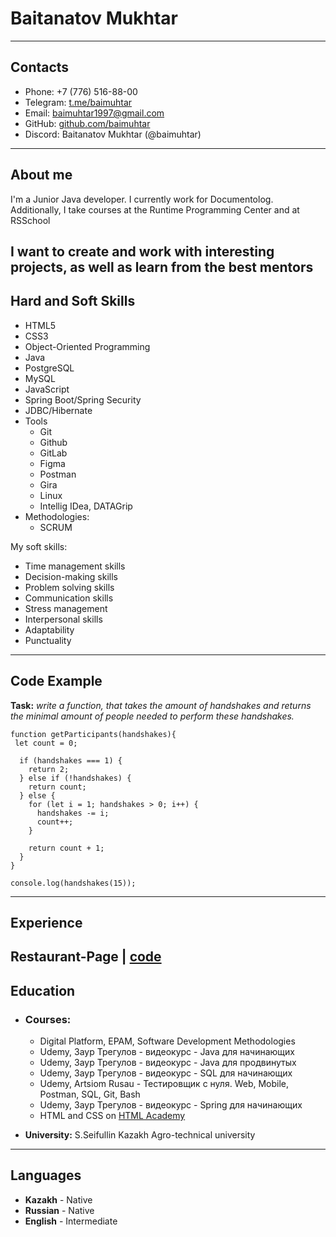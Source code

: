 # Baitanatov Mukhtar
--------------------

## __Contacts__

* Phone: +7 (776) 516-88-00
* Telegram: [t.me/baimuhtar](https://t.me/baimuhtar)
* Email: baimuhtar1997@gmail.com
* GitHub: [github.com/baimuhtar](http://github.com/baimuhtar)
* Discord: Baitanatov Mukhtar (@baimuhtar)
--------------------
## __About me__
I'm a Junior Java developer. I currently work for Documentolog. Additionally, I take courses at the Runtime Programming Center and at RSSchool

I want to create and work with interesting projects, as well as learn from the best mentors
--------------------
## __Hard and Soft Skills__

* HTML5
* CSS3 
* Object-Oriented Programming
* Java
* PostgreSQL
* MySQL
* JavaScript
* Spring Boot/Spring Security
* JDBC/Hibernate
* Tools
  + Git
  + Github
  + GitLab
  + Figma
  + Postman
  + Gira
  + Linux
  + Intellig IDea, DATAGrip
* Methodologies:
  + SCRUM

My soft skills:
* Time management skills
* Decision-making skills
* Problem solving skills
* Communication skills
* Stress management
* Interpersonal skills
* Adaptability
* Punctuality
--------------------
## __Code Example__

**Task:** *write a function, that takes the amount of handshakes and returns the minimal amount of people needed to perform these handshakes.*

```
function getParticipants(handshakes){
 let count = 0;

  if (handshakes === 1) {
    return 2;
  } else if (!handshakes) {
    return count;
  } else {
    for (let i = 1; handshakes > 0; i++) {
      handshakes -= i;
      count++;
    }

    return count + 1;
  }
}

console.log(handshakes(15));
```
--------------------
## __Experience__

Restaurant-Page    | [code](https://github.com/baimuhtar/Restaurant-Page)
--------------------
## __Education__ 

* ### Courses:
  + Digital Platform, EPAM, Software Development Methodologies
  + Udemy, Заур Трегулов - видеокурс - Java для начинающих
  + Udemy, Заур Трегулов - видеокурс - Java для продвинутых
  + Udemy, Заур Трегулов - видеокурс - SQL для начинающих
  + Udemy, Artsiom Rusau - Тестировщик с нуля. Web, Mobile, Postman, SQL, Git, Bash
  + Udemy, Заур Трегулов - видеокурс - Spring для начинающих
  + HTML and CSS on [HTML Academy](https://www.htmlacademy.ru)

* **University:** S.Seifullin Kazakh Agro-technical university
--------------------
## __Languages__

* **Kazakh** - Native
* **Russian** - Native
* **English** - Intermediate


